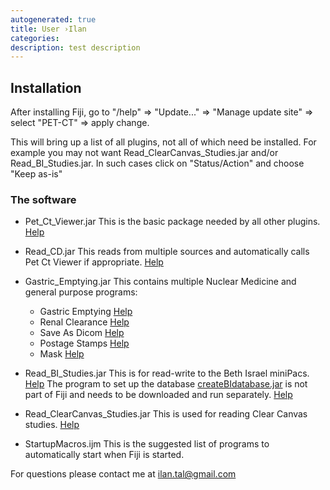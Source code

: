 ```yaml
---
autogenerated: true
title: User ›Ilan
categories: 
description: test description
---
```


Installation
------------

After installing Fiji, go to "/help" =&gt; "Update..." =&gt; "Manage update site" =&gt; select "PET-CT" =&gt; apply change.

This will bring up a list of all plugins, not all of which need be installed. For example you may not want Read\_ClearCanvas\_Studies.jar and/or Read\_BI\_Studies.jar. In such cases click on "Status/Action" and choose "Keep as-is"

### The software

-   Pet\_Ct\_Viewer.jar
    This is the basic package needed by all other plugins. [Help](http://sourceforge.net/p/bifijiplugins/wiki/Pet-Ct%20Viewer/)
-   Read\_CD.jar
    This reads from multiple sources and automatically calls Pet Ct Viewer if appropriate. [Help](http://sourceforge.net/p/bifijiplugins/wiki/CD%20Dialog/)
-   Gastric\_Emptying.jar
    This contains multiple Nuclear Medicine and general purpose programs:

    -   Gastric Emptying [Help](http://sourceforge.net/p/bifijiplugins/wiki/Gastric%20Emptying/)
    -   Renal Clearance [Help](http://sourceforge.net/p/bifijiplugins/wiki/Renal%20Clearance/)
    -   Save As Dicom [Help](http://sourceforge.net/p/bifijiplugins/wiki/Save%20as%20myDicom/)
    -   Postage Stamps [Help](http://sourceforge.net/p/bifijiplugins/wiki/Postage%20stamps/)
    -   Mask [Help](http://sourceforge.net/p/bifijiplugins/wiki/Mask/)
-   Read\_BI\_Studies.jar
    This is for read-write to the Beth Israel miniPacs. [Help](http://sourceforge.net/p/bifijiplugins/wiki/Reading%20studies/) The program to set up the database [createBIdatabase.jar](http://sourceforge.net/projects/bifijiplugins/files/) is not part of Fiji and needs to be downloaded and run separately. [Help](http://sourceforge.net/p/bifijiplugins/wiki/BI%20Database/)
-   Read\_ClearCanvas\_Studies.jar
    This is used for reading Clear Canvas studies. [Help](http://sourceforge.net/p/bifijiplugins/wiki/Clear%20Canvas%20Dialog/)
-   StartupMacros.ijm
    This is the suggested list of programs to automatically start when Fiji is started.

For questions please contact me at ilan.tal@gmail.com
